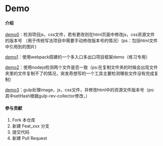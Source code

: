# Demo

#### 介绍
[demo0](https://gitee.com/Ly_lichen/Demo/tree/master/demo0)：检测项目js，css文件，若有更改则在html页面中修改js，css资源文件的版本号
      （用于传统写法项目中需要手动修改版本号的情况）(ps：包括html文件中引用到的图片)
      
[demo1](https://gitee.com/Ly_lichen/Demo/tree/master/demo1)：使用webpack搭建的一个多入口多出口项目框架demo（练习专用）

[demo2](https://gitee.com/Ly_lichen/Demo/tree/master/demo2)：使用nodejs检测两个文件是否一致（ps:在复制文件夹的时候会出现文件夹里的文件复制不了的情况，突发奇想写的一个工具主要检测哪些文件没有完成复制）

[demo3](https://gitee.com/Ly_lichen/Demo/tree/master/demo3)：gulp处理image，js，css文件，并修改html中的资源文件版本号（ps:其中setHash根据gulp-rev-collector修改，）

#### 参与贡献

1. Fork 本仓库
2. 新建 Feat_xxx 分支
3. 提交代码
4. 新建 Pull Request
